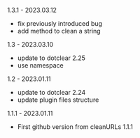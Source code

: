 1.3.1 - 2023.03.12
* fix previously introduced bug
* add method to clean a string

1.3 - 2023.03.10
* update to dotclear 2.25
* use namespace

1.2 - 2023.01.11
* update to dotclear 2.24
* update plugin files structure

1.1.1 - 2023.01.11
* First github version from cleanURLs 1.1.1